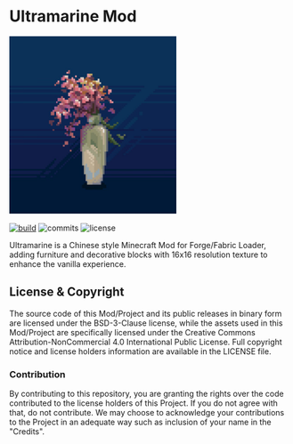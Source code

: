# Ultramarine Mod

<img src="web/ultramarine_logo.png" width="300" alt="">

[![build](https://github.com/LocusAzzurro/Ultramarine/actions/workflows/gradle.yml/badge.svg)](https://github.com/LocusAzzurro/Ultramarine/actions/workflows/gradle.yml) ![commits](https://img.shields.io/github/commit-activity/w/LocusAzzurro/Ultramarine) ![license](https://img.shields.io/badge/license-BSD--3%20%2B%20CC--BY--NC%204.0-blue)

Ultramarine is a Chinese style Minecraft Mod for Forge/Fabric Loader, adding furniture and decorative blocks with 16x16 resolution texture to enhance the vanilla experience.

## License & Copyright

The source code of this Mod/Project and its public releases in binary form are licensed under the BSD-3-Clause license, while the assets used in this Mod/Project are specifically licensed under the Creative Commons Attribution-NonCommercial 4.0 International Public License. Full copyright notice and license holders information are available in the LICENSE file.

### Contribution

By contributing to this repository, you are granting the rights over the code contributed to the license holders of this Project. If you do not agree with that, do not contribute. We may choose to acknowledge your contributions to the Project in an adequate way such as inclusion of your name in the "Credits".
